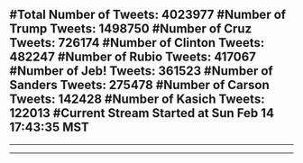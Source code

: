 #Total Number of Tweets: 4023977 
#Number of Trump Tweets: 1498750
#Number of Cruz Tweets: 726174
#Number of Clinton Tweets: 482247
#Number of Rubio Tweets: 417067
#Number of Jeb! Tweets: 361523
#Number of Sanders Tweets: 275478
#Number of Carson Tweets: 142428
#Number of Kasich Tweets: 122013
#Current Stream Started at Sun Feb 14 17:43:35 MST
---
---
---
